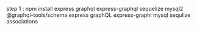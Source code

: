 step 1 : npm install express graphql express-graphql sequelize mysql2 @graphql-tools/schema
express
graphQL
express-graphl
mysql
sequlize
associations
